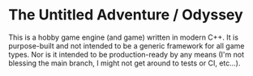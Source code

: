# The Untitled Adventure / Odyssey

This is a hobby game engine (and game) written in modern C++.  It is purpose-built and not intended to be a generic framework for all game types.
Nor is it intended to be production-ready by any means (I'm not blessing the main branch, I might not get around to tests or CI, etc...).
